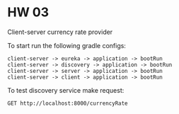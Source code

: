 # HW 03
Client-server currency rate provider

To start run the following gradle configs:
```
client-server -> eureka -> application -> bootRun
client-server -> discovery -> application -> bootRun
client-server -> server -> application -> bootRun
client-server -> client -> application -> bootRun
```

To test discovery service make request:
```
GET http://localhost:8000/currencyRate
```
